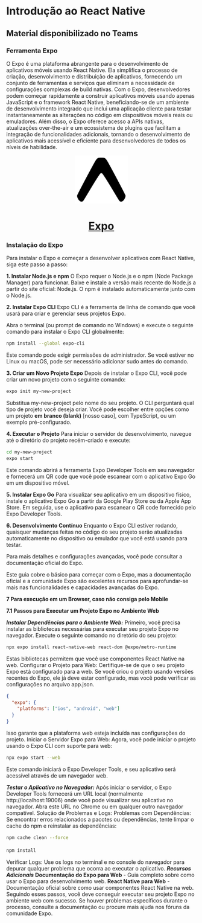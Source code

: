 # Introdução ao React Native
## Material disponibilizado no Teams

### Ferramenta Expo

O Expo é uma plataforma abrangente para o desenvolvimento de aplicativos móveis usando React Native. Ela simplifica o processo de criação, desenvolvimento e distribuição de aplicativos, fornecendo um conjunto de ferramentas e serviços que eliminam a necessidade de configurações complexas de build nativas. Com o Expo, desenvolvedores podem começar rapidamente a construir aplicativos móveis usando apenas JavaScript e o framework React Native, beneficiando-se de um ambiente de desenvolvimento integrado que inclui uma aplicação cliente para testar instantaneamente as alterações no código em dispositivos móveis reais ou emuladores. Além disso, o Expo oferece acesso a APIs nativas, atualizações over-the-air e um ecossistema de plugins que facilitam a integração de funcionalidades adicionais, tornando o desenvolvimento de aplicativos mais acessível e eficiente para desenvolvedores de todos os níveis de habilidade.

<p align="center">
  <a href="https://expo.dev/">
    <img alt="banner expo" height="128" src="./resources/banner.png">
    <h1 align="center">Expo</h1>
  </a>
</p>

### Instalação do Expo

Para instalar o Expo e começar a desenvolver aplicativos com React Native, siga este passo a passo:

**1. Instalar Node.js e npm**
O Expo requer o Node.js e o npm (Node Package Manager) para funcionar. Baixe e instale a versão mais recente do Node.js a partir do site oficial: Node.js. O npm é instalado automaticamente junto com o Node.js.

**2. Instalar Expo CLI**
Expo CLI é a ferramenta de linha de comando que você usará para criar e gerenciar seus projetos Expo.

Abra o terminal (ou prompt de comando no Windows) e execute o seguinte comando para instalar o Expo CLI globalmente:

```bash
npm install --global expo-cli
```

Este comando pode exigir permissões de administrador. Se você estiver no Linux ou macOS, pode ser necessário adicionar sudo antes do comando.

**3. Criar um Novo Projeto Expo**
Depois de instalar o Expo CLI, você pode criar um novo projeto com o seguinte comando:

```bash
expo init my-new-project
```

Substitua my-new-project pelo nome do seu projeto. 
O CLI perguntará qual tipo de projeto você deseja criar. 
Você pode escolher entre opções como um projeto **em branco (blank)** [nosso caso], com TypeScript, ou um exemplo pré-configurado.

**4. Executar o Projeto**
Para iniciar o servidor de desenvolvimento, navegue até o diretório do projeto recém-criado e execute:

```bash
cd my-new-project
expo start
```

Este comando abrirá a ferramenta Expo Developer Tools em seu navegador e fornecerá um QR code que você pode escanear com o aplicativo Expo Go em um dispositivo móvel.

**5. Instalar Expo Go**
Para visualizar seu aplicativo em um dispositivo físico, instale o aplicativo Expo Go a partir da Google Play Store ou da Apple App Store. Em seguida, use o aplicativo para escanear o QR code fornecido pelo Expo Developer Tools.

**6. Desenvolvimento Contínuo**
Enquanto o Expo CLI estiver rodando, quaisquer mudanças feitas no código do seu projeto serão atualizadas automaticamente no dispositivo ou emulador que você está usando para testar.

Para mais detalhes e configurações avançadas, você pode consultar a documentação oficial do Expo.

Este guia cobre o básico para começar com o Expo, mas a documentação oficial e a comunidade Expo são excelentes recursos para aprofundar-se mais nas funcionalidades e capacidades avançadas do Expo​.

**7 Para execução em um Browser, caso não consiga pelo Mobile**

**7.1 Passos para Executar um Projeto Expo no Ambiente Web**

***Instalar Dependências para o Ambiente Web:***
Primeiro, você precisa instalar as bibliotecas necessárias para executar seu projeto Expo no navegador. Execute o seguinte comando no diretório do seu projeto:

```bash
npx expo install react-native-web react-dom @expo/metro-runtime
```

Estas bibliotecas permitem que você use componentes React Native na web.
Configurar o Projeto para Web:
Certifique-se de que o seu projeto Expo está configurado para a web. Se você criou o projeto usando versões recentes do Expo, ele já deve estar configurado, mas você pode verificar as configurações no arquivo app.json.

```json
{
  "expo": {
    "platforms": ["ios", "android", "web"]
  }
}
```

Isso garante que a plataforma web esteja incluída nas configurações do projeto.
Iniciar o Servidor Expo para Web:
Agora, você pode iniciar o projeto usando o Expo CLI com suporte para web:

```bash
npx expo start --web
```

Este comando iniciará o Expo Developer Tools, e seu aplicativo será acessível através de um navegador web.

***Testar o Aplicativo no Navegador:***
Após iniciar o servidor, o Expo Developer Tools fornecerá um URL local (normalmente http://localhost:19006) onde você pode visualizar seu aplicativo no navegador. Abra este URL no Chrome ou em qualquer outro navegador compatível.
Solução de Problemas e Logs:
Problemas com Dependências: Se encontrar erros relacionados a pacotes ou dependências, tente limpar o cache do npm e reinstalar as dependências:

```bash
npm cache clean --force

npm install
```

Verificar Logs: Use os logs no terminal e no console do navegador para depurar qualquer problema que ocorra ao executar o aplicativo.
***Recursos Adicionais***
**Documentação do Expo para Web** - Guia completo sobre como usar o Expo para desenvolvimento web.
**React Native para Web** - Documentação oficial sobre como usar componentes React Native na web.
Seguindo esses passos, você deve conseguir executar seu projeto Expo no ambiente web com sucesso. Se houver problemas específicos durante o processo, consulte a documentação ou procure mais ajuda nos fóruns da comunidade Expo.

